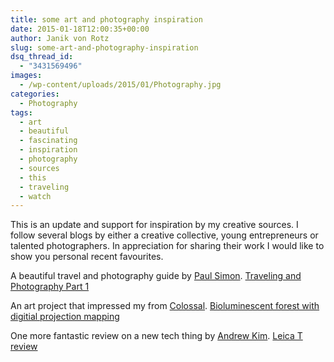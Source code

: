 ```yaml
---
title: some art and photography inspiration
date: 2015-01-18T12:00:35+00:00
author: Janik von Rotz
slug: some-art-and-photography-inspiration
dsq_thread_id:
  - "3431569496"
images:
  - /wp-content/uploads/2015/01/Photography.jpg
categories:
  - Photography
tags:
  - art
  - beautiful
  - fascinating
  - inspiration
  - photography
  - sources
  - this
  - traveling
  - watch
---
```

This is an update and support for inspiration by my creative sources. I follow several blogs by either a creative collective, young entrepreneurs or talented photographers. In appreciation for sharing their work I would like to show you personal recent favourites.
<!--more-->
A beautiful travel and photography guide by [Paul Simon](http://paulstamatiou.com/about/).
[Traveling and Photography Part 1](http://paulstamatiou.com/traveling-and-photography-part-1/)

An art project that impressed my from [Colossal](http://www.thisiscolossal.com/).
[Bioluminescent forest with digitial projection mapping](http://www.thisiscolossal.com/2015/01/a-bioluminescent-forest-created-with-digital-projection-mapping)

One more fantastic review on a new tech thing by [Andrew Kim](http://www.minimallyminimal.com/about/).
[Leica T review](http://www.minimallyminimal.com/blog/leica-t-m-adapter-t-summilux-m-35mm-f14-asph)